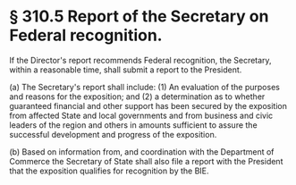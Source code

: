 # § 310.5   Report of the Secretary on Federal recognition.

If the Director's report recommends Federal recognition, the Secretary, within a reasonable time, shall submit a report to the President.


(a) The Secretary's report shall include: (1) An evaluation of the purposes and reasons for the exposition; and (2) a determination as to whether guaranteed financial and other support has been secured by the exposition from affected State and local governments and from business and civic leaders of the region and others in amounts sufficient to assure the successful development and progress of the exposition.


(b) Based on information from, and coordination with the Department of Commerce the Secretary of State shall also file a report with the President that the exposition qualifies for recognition by the BIE.




